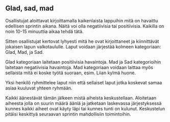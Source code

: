 ## Glad, sad, mad

Osallistujat aloittavat kirjoittamalla kaikenlaista lappuihin mitä on havaittu edellisen sprintin aikana. Näitä voi olla negatiivisia tai positiivisia. Kaikilla 
on noin 10-15 minuuttia aikaa tehdä tätä.

Sitten osallistujat kertovat lyhyesti mitä he ovat kirjoittaneet ja kiinnittävät jokaisen lapun valkotaululle. Laput voidaan järjestää kolmeen kategoriaan: Glad,
Mad, ja Sad.

Glad kategoriaan laitetaan positiivisia havaintoja. Mad ja Sad kategorioihin laitetaan negatiivisia havaintoja. Mad kategoriaan voidaan laittaa myös sellaista mitä
ei koske työtä suoraan, esim. Liian kylmä huone.

Yksi henkilö ryhmittelee laput niin että sellaiset laput jotka koskevat samaa asiaa kuuluvat yhteen ryhmään.

Kaikki äänestävät tämän jälkeen mistä aiheista keskustellaan. Aloitetaan aiheesta jolla on suurin määrä ääniä ja jatketaan laskevassa järjestyksessä kunnes kaikki 
aiheet ovat käyty läpi tai kunnes tunti on kulunut. Keskustelun pitäisi keskittyä seuraavan sprintin mahdollisiin toimintoihin.
